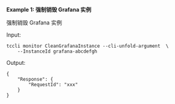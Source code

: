 **Example 1: 强制销毁 Grafana 实例**

强制销毁 Grafana 实例

Input: 

```
tccli monitor CleanGrafanaInstance --cli-unfold-argument  \
    --InstanceId grafana-abcdefgh
```

Output: 
```
{
    "Response": {
        "RequestId": "xxx"
    }
}
```

